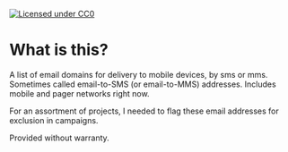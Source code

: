 [![Licensed under CC0](https://licensebuttons.net/p/zero/1.0/88x31.png)](https://creativecommons.org/publicdomain/zero/1.0/)

# What is this?
A list of email domains for delivery to mobile devices, by sms or mms. Sometimes called email-to-SMS (or email-to-MMS) addresses. Includes mobile and pager networks right now.

For an assortment of projects, I needed to flag these email addresses for exclusion in campaigns. 

Provided without warranty.
